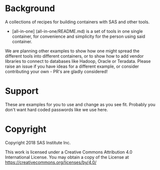 # Background
A collections of recipes for building containers with SAS and other tools.

* [all-in-one] (all-in-one/README.md) is a set of tools in one single container, for convenience and simplicity for the person using said container.

We are planning other examples to show how one might spread the different tools into different containers, or to show how to add vendor libraries to connect to databases like Hadoop, Oracle or Teradata.  Please raise an issue if you have ideas for a different example, or consider contributing your own - PR's are gladly considered!

# Support
These are examples for you to use and change as you see fit.  Probably you don't want hard coded passwords like we use here.  

# Copyright
Copyright 2018 SAS Institute Inc.

This work is licensed under a Creative Commons Attribution 4.0 International License.
You may obtain a copy of the License at https://creativecommons.org/licenses/by/4.0/ 



